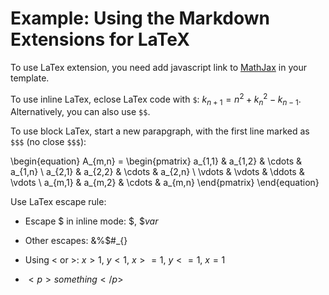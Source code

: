 # Example: Using the Markdown Extensions for LaTeX

To use LaTex extension, you need add javascript
link to [MathJax](http://www.mathjax.org/) in
your template.

To use inline LaTex, eclose LaTex code with `$`:
$k_{n+1} = n^2 + k_n^2 - k_{n-1}$. Alternatively,
you can also use `$$`.

To use block LaTex, start a new parapgraph, with
the first line marked as `$$$` (no close `$$$`):

\begin{equation}
A_{m,n} =
 \begin{pmatrix}
  a_{1,1} & a_{1,2} & \cdots & a_{1,n} \\
  a_{2,1} & a_{2,2} & \cdots & a_{2,n} \\
  \vdots  & \vdots  & \ddots & \vdots  \\
  a_{m,1} & a_{m,2} & \cdots & a_{m,n}
 \end{pmatrix}
\end{equation}

Use LaTex escape rule:

* Escape $ in inline mode: $\$$, $\$var$

* Other escapes: $\& \% \$ \# \_ \{ \}$

* Using < or >: $x > 1$, $y < 1$, $x >= 1$,
$y <= 1$, $x = 1$

* $<p>something</p>$


